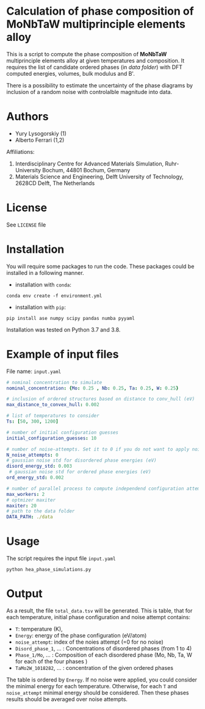 # Calculation of phase composition of MoNbTaW multiprinciple elements alloy

This is a script to compute the phase composition of **MoNbTaW** multiprinciple elements alloy at given temperatures and composition. It requires the list of candidate ordered phases (in *data folder*) with DFT computed energies, volumes, bulk modulus and B'.

There is a possibility to estimate the uncertainty of the phase diagrams by inclusion of a random noise with controlalble magnitude into data.

# Authors

* Yury Lysogorskiy (1) 
* Alberto Ferrari (1,2)

Affiliations:
1. Interdisciplinary Centre for Advanced Materials Simulation, Ruhr-University Bochum, 44801 Bochum, Germany
2. Materials Science and Engineering, Delft University of Technology, 2628CD Delft, The Netherlands

# License

See `LICENSE` file


# Installation

You will require some packages to run the code. These packages could be installed in a following manner.

* installation with `conda`:

```
conda env create -f environment.yml
```

* installation with `pip`:
```
pip install ase numpy scipy pandas numba pyyaml  
```

Installation was tested on Python 3.7 and 3.8.

# Example of input files

File name: `input.yaml`
```yaml
# nominal concentration to simulate
nominal_concentration: {Mo: 0.25 , Nb: 0.25, Ta: 0.25, W: 0.25} 

# inclusion of ordered structures based on distance to conv_hull (eV)
max_distance_to_convex_hull: 0.002

# list of temperatures to consider
Ts: [50, 300, 1200]

# number of initial configuration guesses
initial_configuration_guesses: 10

# number of noise-attempts. Set it to 0 if you do not want to apply noise
N_noise_attempts: 0      
# gaussian noise std for disordered phase energies (eV)
disord_energy_std: 0.003  
 # gaussian noise std for ordered phase energies (eV)
ord_energy_std: 0.002    

# number of parallel process to compute independend configuration attempts
max_workers: 2            
# optmizer maxiter
maxiter: 20              
# path to the data folder
DATA_PATH: ./data         
```

# Usage

The script requires the input file `input.yaml`

```
python hea_phase_simulations.py
```

# Output

As a result, the file `total_data.tsv` will be generated. 
This is table, that for each temperature, initial phase configuration and noise attempt contains:
* `T`: temperature (K), 
* `Energy`: energy of the phase configuration (eV/atom)
* `noise_attempt`: index of the noies attempt (=0 for no noise)
* `Disord_phase_1`, ... : Concentrations of disordered phases (from 1 to 4)
* `Phase_1/Mo`, ...  : Composition of each disordered phase (Mo, Nb, Ta, W for each of the four phases )
* `TaMo2W_1018282`, ... : concentration of the given ordered phases

The table is ordered by `Energy`. If no noise were applied, you could consider the minimal energy for each temperature. 
Otherwise, for each `T` and `noise_attempt` minimal energy should be considered. Then these phases results should be averaged over noise attempts.